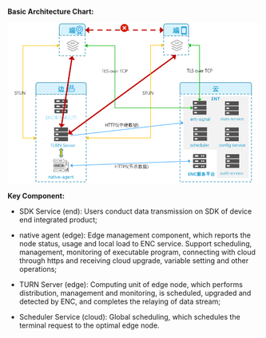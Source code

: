 **Basic Architecture Chart:**

<img src="../../../../image/Edge-Network-Tunnel/architecture.png" style="zoom:70%;" />



**Key Component:**

- SDK Service (end): Users conduct data transmission on SDK of device end integrated product;

- native agent (edge): Edge management component, which reports the node status, usage and local load to ENC service. Support scheduling, management, monitoring of executable program, connecting with cloud through https and receiving cloud upgrade, variable setting and other operations;

- TURN Server (edge): Computing unit of edge node, which performs distribution, management and monitoring, is scheduled, upgraded and detected by ENC, and completes the relaying of data stream;

- Scheduler Service (cloud): Global scheduling, which schedules the terminal request to the optimal edge node.
